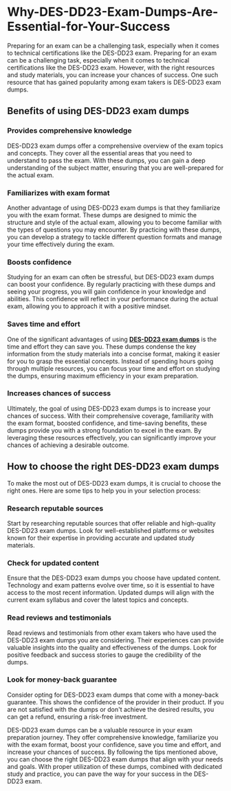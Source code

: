 # Why-DES-DD23-Exam-Dumps-Are-Essential-for-Your-Success
Preparing for an exam can be a challenging task, especially when it comes to technical certifications like the DES-DD23 exam.
Preparing for an exam can be a challenging task, especially when it comes to technical certifications like the DES-DD23 exam. However, with the right resources and study materials, you can increase your chances of success. One such resource that has gained popularity among exam takers is DES-DD23 exam dumps. 

## Benefits of using DES-DD23 exam dumps

### Provides comprehensive knowledge

DES-DD23 exam dumps offer a comprehensive overview of the exam topics and concepts. They cover all the essential areas that you need to understand to pass the exam. With these dumps, you can gain a deep understanding of the subject matter, ensuring that you are well-prepared for the actual exam.

### Familiarizes with exam format

Another advantage of using DES-DD23 exam dumps is that they familiarize you with the exam format. These dumps are designed to mimic the structure and style of the actual exam, allowing you to become familiar with the types of questions you may encounter. By practicing with these dumps, you can develop a strategy to tackle different question formats and manage your time effectively during the exam.

### Boosts confidence

Studying for an exam can often be stressful, but DES-DD23 exam dumps can boost your confidence. By regularly practicing with these dumps and seeing your progress, you will gain confidence in your knowledge and abilities. This confidence will reflect in your performance during the actual exam, allowing you to approach it with a positive mindset.

### Saves time and effort

One of the significant advantages of using **[DES-DD23 exam dumps](https://www.dumpsinfo.com/exam/des-dd23/)** is the time and effort they can save you. These dumps condense the key information from the study materials into a concise format, making it easier for you to grasp the essential concepts. Instead of spending hours going through multiple resources, you can focus your time and effort on studying the dumps, ensuring maximum efficiency in your exam preparation.

### Increases chances of success

Ultimately, the goal of using DES-DD23 exam dumps is to increase your chances of success. With their comprehensive coverage, familiarity with the exam format, boosted confidence, and time-saving benefits, these dumps provide you with a strong foundation to excel in the exam. By leveraging these resources effectively, you can significantly improve your chances of achieving a desirable outcome.

## How to choose the right DES-DD23 exam dumps

To make the most out of DES-DD23 exam dumps, it is crucial to choose the right ones. Here are some tips to help you in your selection process:

### Research reputable sources

Start by researching reputable sources that offer reliable and high-quality DES-DD23 exam dumps. Look for well-established platforms or websites known for their expertise in providing accurate and updated study materials.

### Check for updated content

Ensure that the DES-DD23 exam dumps you choose have updated content. Technology and exam patterns evolve over time, so it is essential to have access to the most recent information. Updated dumps will align with the current exam syllabus and cover the latest topics and concepts.

### Read reviews and testimonials

Read reviews and testimonials from other exam takers who have used the DES-DD23 exam dumps you are considering. Their experiences can provide valuable insights into the quality and effectiveness of the dumps. Look for positive feedback and success stories to gauge the credibility of the dumps.

### Look for money-back guarantee

Consider opting for DES-DD23 exam dumps that come with a money-back guarantee. This shows the confidence of the provider in their product. If you are not satisfied with the dumps or don't achieve the desired results, you can get a refund, ensuring a risk-free investment.

DES-DD23 exam dumps can be a valuable resource in your exam preparation journey. They offer comprehensive knowledge, familiarize you with the exam format, boost your confidence, save you time and effort, and increase your chances of success. By following the tips mentioned above, you can choose the right DES-DD23 exam dumps that align with your needs and goals. With proper utilization of these dumps, combined with dedicated study and practice, you can pave the way for your success in the DES-DD23 exam.
